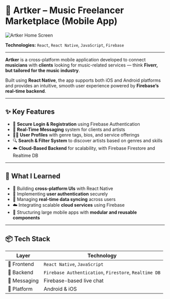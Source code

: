 # 🎵 Artker – Music Freelancer Marketplace (Mobile App)


![Artker Home Screen](./assets/artker-home.jpg)


**Technologies:** `React`, `React Native`, `JavaScript`, `Firebase`

---

**Artker** is a cross-platform mobile application developed to connect **musicians** with **clients** looking for music-related services — think **Fiverr, but tailored for the music industry**.

Built using **React Native**, the app supports both iOS and Android platforms and provides an intuitive, smooth user experience powered by **Firebase’s real-time backend**.

---

## ✨ Key Features

- 🔐 **Secure Login & Registration** using Firebase Authentication  
- 💬 **Real-Time Messaging** system for clients and artists  
- 🧑‍🎤 **User Profiles** with genre tags, bios, and service offerings  
- 🔍 **Search & Filter System** to discover artists based on genres and skills  
- ☁️ **Cloud-Based Backend** for scalability, with Firebase Firestore and Realtime DB  

---

## 🧠 What I Learned

- 📱 Building **cross-platform UIs** with React Native
- 🔐 Implementing **user authentication** securely
- 🔄 Managing **real-time data syncing** across users
- ☁️ Integrating scalable **cloud services** using Firebase
- 🧩 Structuring large mobile apps with **modular and reusable components**

---

## 📦 Tech Stack

| Layer            | Technology                |
|------------------|---------------------------|
| 🧠 Frontend       | `React Native`, `JavaScript` |
| 🔗 Backend        | `Firebase Authentication`, `Firestore`, `Realtime DB` |
| 💬 Messaging      | Firebase-based live chat  |
| 📱 Platform       | Android & iOS             |
